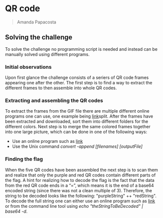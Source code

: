 # QR code 

> Amanda Papacosta

## Solving the challenge

To solve the challenge no programming script is needed and instead can be manually solved using different programs.

### Initial observations
Upon first glance the challenge consists of a seriers of QR code frames appearing one after the other. The first step is to find a way to extract the different frames to then assemble into whole QR codes.

### Extracting and assembling the QR codes

To extract the frames from the GIF file there are multiple different online programs one can use, one example being [link](https://ezgif.com/)split. After the frames have been extracted and downloaded, sort them into different folders for the different colors. Next step is to merge the same colored frames together into one large picture, which can be done in one of the following ways:

* Use an online program such as [link](https://www.filesmerge.com/merge-images)
* Use the Unix command *convert -append [filenames] [outputFile]* 

### Finding the flag

When the five QR codes have been assembled the next step is to scan them and realize that only the purple and red QR codes contain different parts of the flag. A hint for realizing how to decode the flag is the fact that the data from the red QR code ends in a “=”, which means it is the end of a base64 encoded string (since there was not a clean multiple of 3). Therefore, the string to be decoded looks like the following: "purpleString" ++ "redString". To decode the full string one can either use an online program such as [link](https://www.base64decode.org/) or from the command line tool using *echo "theStringToBeDecoded" | base64 -d*.

